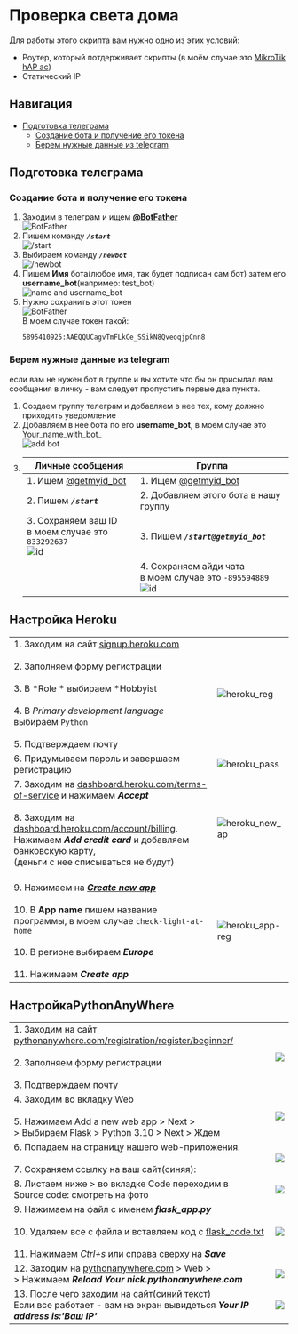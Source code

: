 # **Проверка света дома**
Для работы этого скрипта вам нужно одно из этих условий:
 - Роутер, который потдерживает скрипты (в моём случае это [MikroTik hAP ac](https://mikrotik.ua/ru/product/mikrotik-hap-ac-rb962uigs-5hact2hnt))
 - Статический IP
## **Навигация**
  * [Подготовка телеграма](#podgotovka_telegram)
    * [Создание бота и получение его токена](#podgotovka_telegram_token)
    * [Берем нужные данные из telegram](#podgotovka_telegram_dannie)



## <a name="podgotovka_telegram"></a>**Подготовка телеграма**
### <a name="podgotovka_telegram_token"></a>**Создание бота и получение его токена**
1. Заходим в телеграм и ищем **[@BotFather](https://t.me/BotFather)**<br>![BotFather](https://imgur.com/fQvoRo2.png)
2. Пишем команду ***```/start```***<br>![/start](https://imgur.com/5le8OEM.png)
3. Выбираем команду ***```/newbot```***<br>![/newbot](https://imgur.com/Ghr15C9.png)
4. Пишем **Имя** бота(любое имя, так будет подписан сам бот) затем его **username_bot**(например: test_bot)<br>![name and username_bot](https://imgur.com/RRJhhYe.png)
5. Нужно сохранить этот токен<br>![BotFather](https://imgur.com/gCICgY4.png)<br>
   В моем случае токен такой:
   ```
   5895410925:AAEQQUCagvTmFLkCe_SSikN8QveoqjpCnn8
   ```

### <a name="podgotovka_telegram_dannie"></a>**Берем нужные данные из telegram**
   если вам не нужен бот в группе и вы хотите что бы он присылал вам сообщения в личку - вам следует пропустить первые два пункта.
   1. Создаем группу телеграм и добавляем в нее тех, кому должно приходить уведомление
   2. Добавляем в нее бота по его **username_bot**, в моем случае это Your_name_with_bot_<br>![add bot](https://imgur.com/FCl1d22.png)<br>
   3. | Личные сообщения| Группа           |
      | ------------- | ------------------  |
      | 1. Ищем [@getmyid_bot](https://t.me/getmyid_bot)|1. Ищем [@getmyid_bot](https://t.me/getmyid_bot)|
      | 2.  Пишем ***```/start```*** | 2. Добавляем этого бота в нашу группу |
      | 3. Сохраняем ваш ID<br>в моем случае это ```833292637``` <br>![id](https://imgur.com/AkBSpmJ.png)| 3. Пишем ***```/start@getmyid_bot```***|
      ||4. Сохраняем айди чата<br>в моем случае это ```-895594889```<br>![id](https://imgur.com/8cjCaT5.png)|


## **Настройка Heroku**
|    |             |
| - | -  |
|1. Заходим на сайт [signup.heroku.com](https://signup.heroku.com/)<br><br>2. Заполняем форму регистрации<br><br>3. В *Role * выбираем *Hobbyist<br><br>4. В *Primary development language* выбираем ```Python```<br><br>5. Подтверждаем почту|![heroku_reg](https://imgur.com/ojVie5t.png)|
|6. Придумываем пароль и завершаем регистрацию|![heroku_pass](https://imgur.com/ckU3Pno.png)|
|7. Заходим на [dashboard.heroku.com/terms-of-service](https://dashboard.heroku.com/terms-of-service) и нажимаем ***Accept***<br><br>8. Заходим на [dashboard.heroku.com/account/billing](https://dashboard.heroku.com/account/billing). <br>Нажимаем ***Add credit card*** и добавляем банковскую карту,<br>(деньги с нее списываться не будут)<br><br>|![heroku_new_ap](https://imgur.com/llmJQ7D.png)|
|9. Нажимаем на [***Create new app***](https://dashboard.heroku.com/new-app)<br><br>10. В **App name** пишем название программы, в моем случае ```check-light-at-home```<br><br>10. В регионе выбираем ***Europe***<br><br>11. Нажимаем ***Create app***|![heroku_app-reg](https://imgur.com/OIE27RR.png)|

## **НастройкаPythonAnyWhere**

|    |             |
| - | -  |
|1. Заходим на сайт [pythonanywhere.com/registration/register/beginner/](https://www.pythonanywhere.com/registration/register/beginner/)<br><br>2. Заполняем форму регистрации<br><br>3. Подтверждаем почту|![](https://imgur.com/zsBHJVJ.png)|
|4. Заходим во вкладку Web<br><br>5. Нажимаем  Add a new web app > Next > <br>> Выбираем Flask > Python 3.10 > Next > Ждем|![](https://imgur.com/GdSoaW2.png)|
|6. Попадаем на страницу нашего web-приложения.<br><br>7. Сохраняем ссылку на ваш сайт(синяя):|![](https://imgur.com/p7EG9QL.png)|
|8. Листаем ниже > во вкладке Code переходим в <br>Source code: смотреть на фото|![](https://imgur.com/Cxhib2L.png)|
|9. Нажимаем на файл с именем ***flask_app.py***<br><br>10. Удаляем все с файла и вставляем код с [flask_code.txt](https://github.com/Corkerro/checkLightAtHome/blob/main/flask_code.txt)<br><br>11. Нажимаем *Ctrl+s* или справа сверху на ***Save***|![](https://imgur.com/ri0zMmN.png)|
|12. Заходим на [pythonanywhere.com](https://www.pythonanywhere.com) > Web ><br>> Нажимаем ***Reload Your nick.pythonanywhere.com***|![](https://imgur.com/uJNXLCv.png)|
|13. После чего заходим на сайт(синий текст)<br> Если все работает - вам на экран вывидеться ***Your IP address is:'Ваш IP'***|![](https://imgur.com/cWLnThZ.png)|
